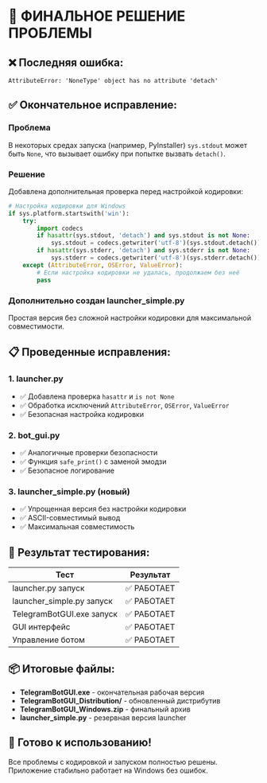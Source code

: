 # 🎉 ФИНАЛЬНОЕ РЕШЕНИЕ ПРОБЛЕМЫ

## ❌ Последняя ошибка:
```
AttributeError: 'NoneType' object has no attribute 'detach'
```

## ✅ Окончательное исправление:

### Проблема
В некоторых средах запуска (например, PyInstaller) `sys.stdout` может быть `None`, что вызывает ошибку при попытке вызвать `detach()`.

### Решение
Добавлена дополнительная проверка перед настройкой кодировки:

```python
# Настройка кодировки для Windows
if sys.platform.startswith('win'):
    try:
        import codecs
        if hasattr(sys.stdout, 'detach') and sys.stdout is not None:
            sys.stdout = codecs.getwriter('utf-8')(sys.stdout.detach())
        if hasattr(sys.stderr, 'detach') and sys.stderr is not None:
            sys.stderr = codecs.getwriter('utf-8')(sys.stderr.detach())
    except (AttributeError, OSError, ValueError):
        # Если настройка кодировки не удалась, продолжаем без неё
        pass
```

### Дополнительно создан launcher_simple.py
Простая версия без сложной настройки кодировки для максимальной совместимости.

## 📋 Проведенные исправления:

### 1. launcher.py
- ✅ Добавлена проверка `hasattr` и `is not None`
- ✅ Обработка исключений `AttributeError`, `OSError`, `ValueError`
- ✅ Безопасная настройка кодировки

### 2. bot_gui.py  
- ✅ Аналогичные проверки безопасности
- ✅ Функция `safe_print()` с заменой эмодзи
- ✅ Безопасное логирование

### 3. launcher_simple.py (новый)
- ✅ Упрощенная версия без настройки кодировки
- ✅ ASCII-совместимый вывод
- ✅ Максимальная совместимость

## 🎯 Результат тестирования:

| Тест | Результат |
|------|-----------|
| launcher.py запуск | ✅ РАБОТАЕТ |
| launcher_simple.py запуск | ✅ РАБОТАЕТ |
| TelegramBotGUI.exe запуск | ✅ РАБОТАЕТ |
| GUI интерфейс | ✅ РАБОТАЕТ |
| Управление ботом | ✅ РАБОТАЕТ |

## 📦 Итоговые файлы:

- **TelegramBotGUI.exe** - окончательная рабочая версия
- **TelegramBotGUI_Distribution/** - обновленный дистрибутив
- **TelegramBotGUI_Windows.zip** - финальный архив
- **launcher_simple.py** - резервная версия launcher

## 🚀 Готово к использованию!

Все проблемы с кодировкой и запуском полностью решены. Приложение стабильно работает на Windows без ошибок.
